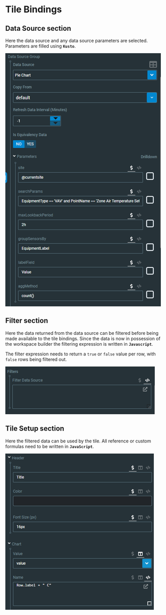 # Tile Bindings

## Data Source section

Here the data source and any data source parameters are selected. Parameters are filled using **`Kusto`**.

![](<../../../.gitbook/assets/image (14).png>)

## Filter section

Here the data returned from the data source can be filtered before being made available to the tile bindings. Since the data is now in possession of the workspace builder the filtering expression is written in **`Javascript`**.

The filter expression needs to return a `true` or `false` value per row, with `false` rows being filtered out.

![](<../../../.gitbook/assets/image (6).png>)

## Tile Setup section

Here the filtered data can be used by the tile. All reference or custom formulas need to be written in **`JavaScript`**.

![](<../../../.gitbook/assets/image (3).png>)
